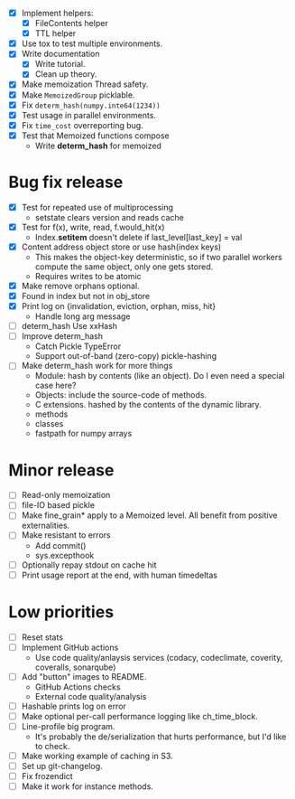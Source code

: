 - [x] Implement helpers:
  - [x] FileContents helper
  - [x] TTL helper
- [x] Use tox to test multiple environments.
- [x] Write documentation
  - [x] Write tutorial.
  - [x] Clean up theory.
- [x] Make memoization Thread safety.
- [x] Make `MemoizedGroup` picklable.
- [x] Fix `determ_hash(numpy.inte64(1234))`
- [x] Test usage in parallel environments.
- [x] Fix `time_cost` overreporting bug.
- [x] Test that Memoized functions compose
  - Write __determ_hash__ for memoized

# Bug fix release

- [x] Test for repeated use of multiprocessing
  - setstate clears version and reads cache
- [x] Test for f(x), write, read, f.would_hit(x)
  - Index.__setitem__ doesn't delete if last_level[last_key] = val
- [x] Content address object store or use hash(index keys)
  - This makes the object-key deterministic, so if two parallel workers compute the same object, only one gets stored.
  - Requires writes to be atomic
- [x] Make remove orphans optional.
- [x] Found in index but not in obj_store
- [x] Print log on {invalidation, eviction, orphan, miss, hit}
  - Handle long arg message
- [ ] determ_hash Use xxHash
- [ ] Improve determ_hash
  - Catch Pickle TypeError
  - Support out-of-band (zero-copy) pickle-hashing
- [ ] Make determ_hash work for more things
  - Module: hash by contents (like an object). Do I even need a special case here?
  - Objects: include the source-code of methods.
  - C extensions. hashed by the contents of the dynamic library.
  - methods
  - classes
  - fastpath for numpy arrays

# Minor release
- [ ] Read-only memoization
- [ ] file-IO based pickle
- [ ] Make fine_grain* apply to a Memoized level. All benefit from positive externalities.
- [ ] Make resistant to errors
  - Add commit()
  - sys.excepthook
- [ ] Optionally repay stdout on cache hit
- [ ] Print usage report at the end, with human timedeltas

# Low priorities
- [ ] Reset stats
- [ ] Implement GitHub actions
  - Use code quality/anlaysis services (codacy, codeclimate, coverity, coveralls, sonarqube)
- [ ] Add "button" images to README.
  - GitHub Actions checks
  - External code quality/analysis
- [ ] Hashable prints log on error
- [ ] Make optional per-call performance logging like ch_time_block.
- [ ] Line-profile big program.
  - It's probably the de/serialization that hurts performance, but I'd like to check.
- [ ] Make working example of caching in S3.
- [ ] Set up git-changelog.
- [ ] Fix frozendict
- [ ] Make it work for instance methods.
